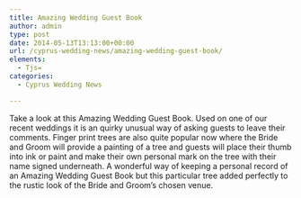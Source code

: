 ```yaml
---
title: Amazing Wedding Guest Book
author: admin
type: post
date: 2014-05-13T13:13:00+00:00
url: /cyprus-wedding-news/amazing-wedding-guest-book/
elements:
  - Tjs=
categories:
  - Cyprus Wedding News

---
```

Take a look at this Amazing Wedding Guest Book. Used on one of our recent weddings it is an quirky unusual way of asking guests to leave their comments. Finger print trees are also quite popular now where the Bride and Groom will provide a painting of a tree and guests will place their thumb into ink or paint and make their own personal mark on the tree with their name signed underneath. A wonderful way of keeping a personal record of an Amazing Wedding Guest Book but this particular tree added perfectly to the rustic look of the Bride and Groom&#8217;s chosen venue.

&nbsp;